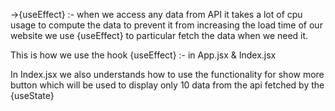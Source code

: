 ->{useEffect} :-
when we access any data from API it takes a lot of cpu usage to compute the data
to prevent it from increasing the load time of our website we use {useEffect} to particular fetch the data when we need it.

This is how we use the hook {useEffect} :- in App.jsx & Index.jsx

In Index.jsx we also understands how to use the functionality for show more button which will be used to display only 10 data from the api fetched by the {useState}
